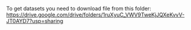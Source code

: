 To get datasets you need to download file from this folder:
https://drive.google.com/drive/folders/1ruXyuC_VWV9TweKjJQXeKvvV-JT0AYD7?usp=sharing
